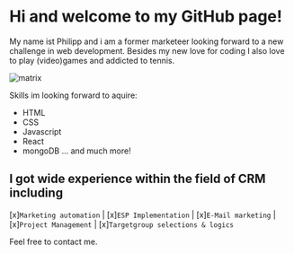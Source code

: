 # Hi and welcome to my GitHub page!

My name ist Philipp and i am a former marketeer looking forward to a new challenge in web development. Besides my new love for coding I also love to play (video)games and addicted to tennis.

![matrix](https://media3.giphy.com/media/A06UFEx8jxEwU/giphy.gif?cid=ecf05e47t5im6ir60nmaiuhd2uax01qr8yurgsw9gvhvqtkx&rid=giphy.gif&ct=g "How i feel while coding")



Skills im looking forward to aquire:
- HTML
- CSS
- Javascript
- React
- mongoDB
... and much more!

## I got wide experience within the field of CRM including

[x]`Marketing automation` | [x]`ESP Implementation` | [x]`E-Mail marketing` | [x]`Project Management` | [x]`Targetgroup selections & logics`

Feel free to contact me.
